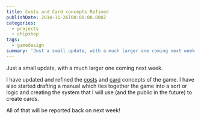 ```yaml
---
title: Costs and Card concepts Refined
publishDate: 2014-11-26T00:00:00.000Z
categories:
  - projects
  - chipshop
tags:
  - gamedesign
summary: 'Just a small update, with a much larger one coming next week.'
---
```


Just a small update, with a much larger one coming next week.

I have updated and refined the [costs](/manual/costs) and [card](/manual/cards) concepts of the game. I have also started drafting a manual which ties together the game into a sort or logic and creating the system that I will use (and the public in the future) to create cards.

All of that will be reported back on next week!
